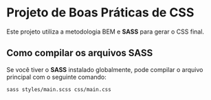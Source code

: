 # Projeto de Boas Práticas de CSS


Este projeto utiliza  a metodologia BEM e  **SASS** para gerar o CSS final.

## Como compilar os arquivos SASS

Se você tiver o **SASS** instalado globalmente, pode compilar o arquivo principal com o seguinte comando:

```bash
sass styles/main.scss css/main.css
